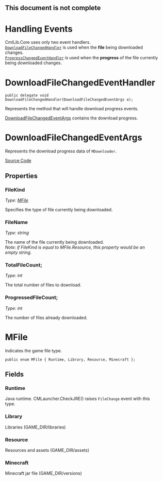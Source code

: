 ## This document is not complete

# Handling Events

CmlLib.Core uses only two event handlers.  
[`DownloadFileChangedHandler`](#DownloadFileChangedEventHandler) is used when the **file** being downloaded changes.  
[`ProgressChangedEventHandler`](https://docs.microsoft.com/en-us/dotnet/api/system.componentmodel.progresschangedeventhandler?view=netcore-3.1) is used when the **progress** of the file currently being downloaded changes.  

# DownloadFileChangedEventHandler

`public delegate void DownloadFileChangedHandler(DownloadFileChangedEventArgs e);`

Represents the method that will handle download progress events.  


[DownloadFileChangedEventArgs](#DownloadFileChangedEventArgs) contains the download progress.

# DownloadFileChangedEventArgs

Represents the download progress data of `MDownloader`.

[Source Code](https://github.com/AlphaBs/CmlLib.Core/blob/master/CmlLib/Core/Downloader/DownloadFileChangedEventArgs.cs)

## Properties

### FileKind
*Type: [MFile](#MFile)*

Specifies the type of file currently being downloaded.

### FileName
*Type: string*

The name of the file currently being downloaded.  
*Note: if FileKind is equal to MFile.Resource, this property would be an empty string.*

### TotalFileCount;
*Type: int*

The total number of files to download.

### ProgressedFileCount;
*Type: int*

The number of files already downloaded.

# MFile

Indicates the game file type.

`public enum MFile { Runtime, Library, Resource, Minecraft };`

## Fields

### Runtime
Java runtime. CMLauncher.CheckJRE() raises `FileChange` event with this type.

### Library
Libraries (GAME_DIR/libraries)

### Resource
Resources and assets (GAME_DIR/assets)

### Minecraft
Minecraft jar file (GAME_DIR/versions)

